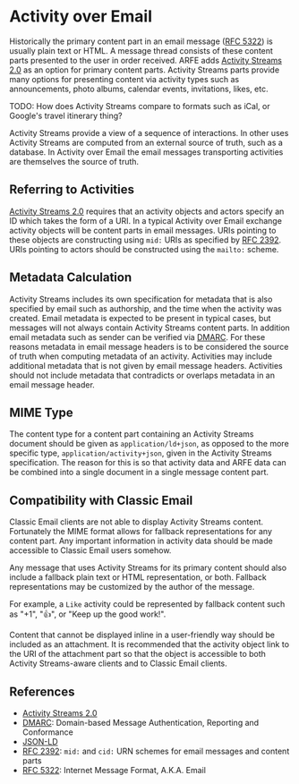 # Activity over Email

Historically the primary content part in an email message ([RFC 5322][]) is
usually plain text or HTML.
A message thread consists of these content parts presented to the user in order
received.
ARFE adds [Activity Streams 2.0][] as an option for primary content parts.
Activity Streams parts provide many options for presenting content via
activity types such as announcements, photo albums, calendar
events, invitations, likes, etc.

TODO: How does Activity Streams compare to formats such as iCal, or Google's travel itinerary thing?

Activity Streams provide a view of a sequence of interactions.
In other uses Activity Streams are computed from an external source of truth,
such as a database.
In Activity over Email the email messages transporting activities are
themselves the source of truth.

## Referring to Activities

[Activity Streams 2.0][] requires that an activity objects and actors specify
an ID which takes the form of a URI.
In a typical Activity over Email exchange activity objects will be content
parts in email messages.
URIs pointing to these objects are constructing using `mid:` URIs as specified
by [RFC 2392][].
URIs pointing to actors should be constructed using the `mailto:` scheme.

## Metadata Calculation

Activity Streams includes its own specification for metadata that is also
specified by email such as authorship, and the time when the activity was
created.
Email metadata is expected to be present in typical cases,
but messages will not always contain Activity Streams content parts.
In addition email metadata such as sender can be verified via [DMARC][].
For these reasons metadata in email message headers is to be considered the
source of truth when computing metadata of an activity.
Activities may include additional metadata that is not given by email message
headers.
Activities should not include metadata that contradicts or overlaps metadata in
an email message header.

## MIME Type

The content type for a content part containing an Activity Streams document
should be given as `application/ld+json`,
as opposed to the more specific type, `application/activity+json`,
given in the Activity Streams specification.
The reason for this is so that activity data and ARFE data can be combined into
a single document in a single message content part.

## Compatibility with Classic Email

Classic Email clients are not able to display Activity Streams content.
Fortunately the MIME format allows for fallback representations for any content
part.
Any important information in activity data should be made accessible to Classic
Email users somehow.

Any message that uses Activity Streams for its primary content should also
include a fallback plain text or HTML representation, or both.
Fallback representations may be customized by the author of the message.

For example, a `Like` activity could be represented by fallback content such as
"+1", "👍", or "Keep up the good work!".

Content that cannot be displayed inline in a user-friendly way should be
included as an attachment.
It is recommended that the activity object link to the URI of the attachment
part so that the object is accessible to both Activity Streams-aware clients
and to Classic Email clients.

## References

- [Activity Streams 2.0][]
- [DMARC][]: Domain-based Message Authentication, Reporting and Conformance
- [JSON-LD][]
- [RFC 2392][]: `mid:` and `cid:` URN schemes for email messages and content parts
- [RFC 5322][]: Internet Message Format, A.K.A. Email

[Activity Streams 2.0]: https://www.w3.org/TR/activitystreams-core/
[DMARC]: https://tools.ietf.org/html/rfc7489
[JSON-LD]: https://w3c.github.io/json-ld-syntax/
[RFC 2392]: https://tools.ietf.org/html/rfc2392
[RFC 5322]: https://tools.ietf.org/html/rfc5322
